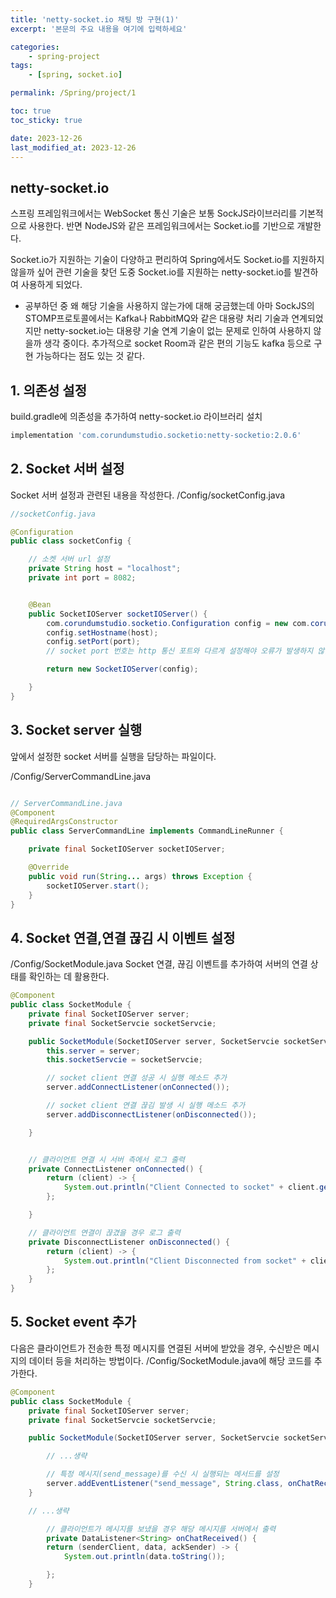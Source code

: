 ```yaml
---
title: 'netty-socket.io 채팅 방 구현(1)'
excerpt: '본문의 주요 내용을 여기에 입력하세요'

categories:
    - spring-project
tags:
    - [spring, socket.io]

permalink: /Spring/project/1

toc: true
toc_sticky: true

date: 2023-12-26
last_modified_at: 2023-12-26
---
```


## netty-socket.io

스프링 프레임워크에서는 WebSocket 통신 기술은 보통 SockJS라이브러리를 기본적으로 사용한다. 반면 NodeJS와 같은 프레임워크에서는 Socket.io를 기반으로 개발한다.

Socket.io가 지원하는 기술이 다양하고 편리하여 Spring에서도 Socket.io를 지원하지 않을까 싶어 관련 기술을 찾던 도중 Socket.io를 지원하는 netty-socket.io를 발견하여 사용하게 되었다.

-   공부하던 중 왜 해당 기술을 사용하지 않는가에 대해 궁금했는데 아마 SockJS의 STOMP프로토콜에서는 Kafka나 RabbitMQ와 같은 대용량 처리 기술과 연계되었지만 netty-socket.io는 대용량 기술 연계 기술이 없는 문제로 인하여 사용하지 않을까 생각 중이다. 추가적으로 socket Room과 같은 편의 기능도 kafka 등으로 구현 가능하다는 점도 있는 것 같다.

## 1. 의존성 설정

build.gradle에 의존성을 추가하여 netty-socket.io 라이브러리 설치

```gradle
implementation 'com.corundumstudio.socketio:netty-socketio:2.0.6'
```

## 2. Socket 서버 설정

Socket 서버 설정과 관련된 내용을 작성한다.
/Config/socketConfig.java

```java
//socketConfig.java

@Configuration
public class socketConfig {

    // 소켓 서버 url 설정
    private String host = "localhost";
    private int port = 8082;


    @Bean
    public SocketIOServer socketIOServer() {
        com.corundumstudio.socketio.Configuration config = new com.corundumstudio.socketio.Configuration();
        config.setHostname(host);
        config.setPort(port);
        // socket port 번호는 http 통신 포트와 다르게 설정해야 오류가 발생하지 않음

        return new SocketIOServer(config);

    }
}
```

## 3. Socket server 실행

앞에서 설정한 socket 서버를 실행을 담당하는 파일이다.

/Config/ServerCommandLine.java

```java

// ServerCommandLine.java
@Component
@RequiredArgsConstructor
public class ServerCommandLine implements CommandLineRunner {

    private final SocketIOServer socketIOServer;

    @Override
    public void run(String... args) throws Exception {
        socketIOServer.start();
    }
}
```

## 4. Socket 연결,연결 끊김 시 이벤트 설정

/Config/SocketModule.java
Socket 연결, 끊김 이벤트를 추가하여 서버의 연결 상태를 확인하는 데 활용한다.

```java
@Component
public class SocketModule {
    private final SocketIOServer server;
    private final SocketServcie socketServcie;

    public SocketModule(SocketIOServer server, SocketServcie socketServcie) {
        this.server = server;
        this.socketServcie = socketServcie;

        // socket client 연결 성공 시 실행 메소드 추가
        server.addConnectListener(onConnected());

        // socket client 연결 끊김 발생 시 실행 메소드 추가
        server.addDisconnectListener(onDisconnected());

    }


    // 클라이언트 연결 시 서버 측에서 로그 출력
    private ConnectListener onConnected() {
        return (client) -> {
            System.out.println("Client Connected to socket" + client.getSessionId().toString());
        };

    }

    // 클라이언트 연결이 끊겼을 경우 로그 출력
    private DisconnectListener onDisconnected() {
        return (client) -> {
            System.out.println("Client Disconnected from socket" + client.getSessionId().toString());
        };
    }
}
```

## 5. Socket event 추가

다음은 클라이언트가 전송한 특정 메시지를 연결된 서버에 받았을 경우, 수신받은 메시지의 데이터 등을 처리하는 방법이다.
/Config/SocketModule.java에 해당 코드를 추가한다.

```java
@Component
public class SocketModule {
    private final SocketIOServer server;
    private final SocketServcie socketServcie;

    public SocketModule(SocketIOServer server, SocketServcie socketServcie) {

        // ...생략

        // 특정 메시지(send_message)를 수신 시 실행되는 메서드를 설정
        server.addEventListener("send_message", String.class, onChatReceived());
    }

    // ...생략

        // 클라이언트가 메시지를 보냈을 경우 해당 메시지를 서버에서 출력
        private DataListener<String> onChatReceived() {
        return (senderClient, data, ackSender) -> {
            System.out.println(data.toString());

        };
    }
```
